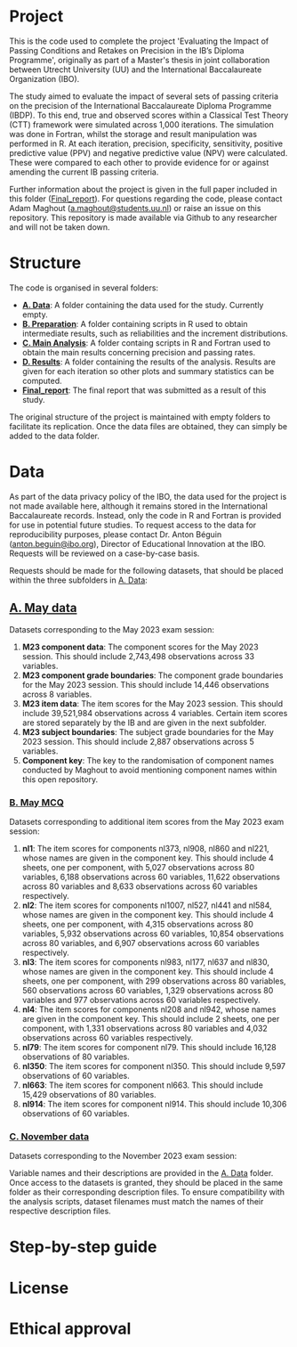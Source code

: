 # Project

This is the code used to complete the project 'Evaluating the Impact of Passing Conditions and Retakes on Precision in the IB’s Diploma Programme', originally as part of a Master's thesis in joint collaboration between Utrecht University (UU) and the International Baccalaureate Organization (IBO).

The study aimed to evaluate the impact of several sets of passing criteria on the precision of the International Baccalaureate Diploma Programme (IBDP). To this end, true and observed scores within a Classical Test Theory (CTT) framework were simulated across 1\,000 iterations. The simulation was done in Fortran, whilst the storage and result manipulation was performed in R. At each iteration, precision, specificity, sensitivity, positive predictive value (PPV) and negative predictive value (NPV) were calculated. These were compared to each other to provide evidence for or against amending the current IB passing criteria.

Further information about the project is given in the full paper included in this folder ([Final_report](Final_report.pdf)). For questions regarding the code, please contact Adam Maghout (a.maghout@students.uu.nl) or raise an issue on this repository. This repository is made available via Github to any researcher and will not be taken down.

# Structure

The code is organised in several folders:
- **[A. Data](A.%20Data)**: A folder containing the data used for the study. Currently empty.
- **[B. Preparation](B.%20Preparation)**: A folder containing scripts in R used to obtain intermediate results, such as reliabilities and the increment distributions.
- **[C. Main Analysis](C.%20Main%20Analysis)**: A folder containg scripts in R and Fortran used to obtain the main results concerning precision and passing rates.
- **[D. Results](D.%20Results)**: A folder containing the results of the analysis. Results are given for each iteration so other plots and summary statistics can be computed.
- **[Final_report](Final_report.pdf)**: The final report that was submitted as a result of this study.

The original structure of the project is maintained with empty folders to facilitate its replication. Once the data files are obtained, they can simply be added to the data folder. 

# Data

As part of the data privacy policy of the IBO, the data used for the project is not made available here, although it remains stored in the International Baccalaureate records. Instead, only the code in R and Fortran is provided for use in potential future studies. To request access to the data for reproducibility purposes, please contact Dr. Anton Béguin (anton.beguin@ibo.org), Director of Educational Innovation at the IBO. Requests will be reviewed on a case-by-case basis.

Requests should be made for the following datasets, that should be placed within the three subfolders in [A. Data](A.%20Data):

## [A. May data](A.%20Data/A.%20May%20data)

Datasets corresponding to the May 2023 exam session:

1. **M23 component data**: The component scores for the May 2023 session. This should include 2\,743\,498 observations across 33 variables.
2. **M23 component grade boundaries**: The component grade boundaries for the May 2023 session. This should include 14\,446 observations across 8 variables.
3. **M23 item data**: The item scores for the May 2023 session. This should include 39\,521\,984 observations across 4 variables. Certain item scores are stored separately by the IB and are given in the next subfolder.
4. **M23 subject boundaries**: The subject grade boundaries for the May 2023 session. This should include 2\,887 observations across 5 variables.
5. **Component key**: The key to the randomisation of component names conducted by Maghout to avoid mentioning component names within this open repository.

### [B. May MCQ](A.%20Data/B.%20May%20MCQ)

Datasets corresponding to additional item scores from the May 2023 exam session:

1. **nl1**: The item scores for components nl373, nl908, nl860 and nl221, whose names are given in the component key. This should include 4 sheets, one per component, with 5\,027 observations across 80 variables,  6\,188 observations across 60 variables, 11\,622 observations across 80 variables and 8\,633 observations across 60 variables respectively.
2. **nl2**: The item scores for components nl1007, nl527, nl441 and nl584, whose names are given in the component key. This should include 4 sheets, one per component, with 4\,315 observations across 80 variables, 5\,932 observations across 60 variables,  10\,854 observations across 80 variables, and 6\,907 observations across 60 variables respectively.
3. **nl3**: The item scores for components nl983, nl177, nl637 and nl830, whose names are given in the component key. This should include 4 sheets, one per component, with 299 observations across 80 variables, 560 observations across 60 variables, 1\,329 observations across 80 variables and 977 observations across 60 variables respectively.
4. **nl4**: The item scores for components nl208 and nl942, whose names are given in the component key. This should include 2 sheets, one per component, with 1\,331 observations across 80 variables and 4\,032 observations across 60 variables respectively.
5. **nl79**: The item scores for component nl79. This should include 16\,128 observations of 80 variables.
6. **nl350**: The item scores for component nl350. This should include 9\,597 observations of 60 variables.
7. **nl663**: The item scores for component nl663. This should include 15\,429 observations of 80 variables.
8. **nl914**: The item scores for component nl914. This should include 10\,306 observations of 60 variables.

### [C. November data](A.%20Data/C.%20November%20data)

Datasets corresponding to the November 2023 exam session:

Variable names and their descriptions are provided in the [A. Data](A.%20Data) folder. Once access to the datasets is granted, they should be placed in the same folder as their corresponding description files. To ensure compatibility with the analysis scripts, dataset filenames must match the names of their respective description files.

# Step-by-step guide

# License

# Ethical approval
